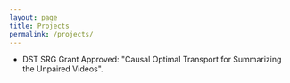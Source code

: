 ```yaml
---
layout: page
title: Projects
permalink: /projects/
---
```

*  DST SRG Grant Approved: "Causal Optimal Transport for Summarizing the Unpaired Videos".
